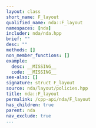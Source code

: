 ```yaml
---
layout: class
short_name: F_layout
qualified_name: nda::F_layout
namespaces: [nda]
includer: nda/nda.hpp
brief: ""
desc: ""
methods: []
non_member_functions: []
example:
  desc: __MISSING__
  code: __MISSING__
see-also: []
signature: struct F_layout
source: nda/layout/policies.hpp
title: nda::F_layout
permalink: /cpp-api/nda/F_layout
has_children: true
parent: nda
nav_exclude: true
...
```


